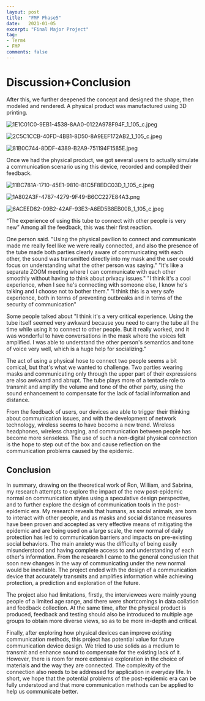 ```yaml
---
layout: post
title:  "FMP Phase5"
date:   2021-01-05
excerpt: "Final Major Project"
tag:
- Term4
- FMP
comments: false
---
```


# Discussion+Conclusion

After this, we further deepened the concept and designed the shape, then modeled and rendered. A physical product was manufactured using 3D printing.

![1E1C01C0-9EB1-4538-8AA0-0122A978F94F_1_105_c.jpeg](https://i.loli.net/2021/01/20/FOzEgdX4JAarTVW.jpg)

![2C5C1CCB-40FD-4BB1-8D50-8A9EEF172AB2_1_105_c.jpeg](https://i.loli.net/2021/01/20/UyoXZOQnaTq9btI.jpg)

![81B0C744-8DDF-4389-B2A9-751194F1585E.jpeg](https://i.loli.net/2021/01/20/Fc5yprPTJDbN9s7.jpg)

Once we had the physical product, we got several users to actually simulate a communication scenario using this device, recorded and compiled their feedback.

![11BC781A-1710-45E1-9810-81C5F8EDC03D_1_105_c.jpeg](https://i.loli.net/2021/01/20/U1I6byvpz482wsB.jpg)

![1A802A3F-4787-4279-9F49-B6CC227E84A3.png](https://i.loli.net/2021/01/20/F15sVv7AUQWnMGq.png)

![6ACEED82-09B2-42AF-93E3-A6ED5B8EB00B_1_105_c.jpeg](https://i.loli.net/2021/01/20/latA8OVYDRdvjm5.jpg)

“The experience of using this tube to connect with other people is very new”  Among all the feedback, this was their first reaction.

One person said. "Using the physical pavilion to connect and communicate made me really feel like we were really connected, and also the presence of the tube made both parties clearly aware of communicating with each other, the sound was transmitted directly into my mask and the user could focus on understanding what the other person was saying."
"It's like a separate ZOOM meeting where I can communicate with each other smoothly without having to think about privacy issues."
"I think it's a cool experience, when I see he's connecting with someone else, I know he's talking and I choose not to bother them."
"I think this is a very safe experience, both in terms of preventing outbreaks and in terms of the security of communication"

Some people talked about "I think it's a very critical experience. Using the tube itself seemed very awkward because you need to carry the tube all the time while using it to connect to other people. But it really worked, and it was wonderful to have conversations in the mask where the voices felt amplified. I was able to understand the other person's semantics and tone of voice very well, which is a huge help for socializing."

The act of using a physical hose to connect two people seems a bit comical, but that's what we wanted to challenge. Two parties wearing masks and communicating only through the upper part of their expressions are also awkward and abrupt. The tube plays more of a tentacle role to transmit and amplify the volume and tone of the other party, using the sound enhancement to compensate for the lack of facial information and distance.

From the feedback of users, our devices are able to trigger their thinking about communication issues, and with the development of network technology, wireless seems to have become a new trend. Wireless headphones, wireless charging, and communication between people has become more senseless. The use of such a non-digital physical connection is the hope to step out of the box and cause reflection on the communication problems caused by the epidemic.

## Conclusion

In summary, drawing on the theoretical work of Ron, William, and Sabrina, my research attempts to explore the impact of the new post-epidemic normal on communication styles using a speculative design perspective, and to further explore the design of communication tools in the post-epidemic era. My research reveals that humans, as social animals, are born to interact with other people, and as masks and social distance measures have been proven and accepted as very effective means of mitigating the epidemic and are being used on a large scale, the new normal of daily protection has led to communication barriers and impacts on pre-existing social behaviors. The main anxiety was the difficulty of being easily misunderstood and having complete access to and understanding of each other's information. From the research I came to the general conclusion that soon new changes in the way of communicating under the new normal would be inevitable. The project ended with the design of a communication device that accurately transmits and amplifies information while achieving protection, a prediction and exploration of the future.

The project also had limitations, firstly, the interviewees were mainly young people of a limited age range, and there were shortcomings in data collation and feedback collection. At the same time, after the physical product is produced, feedback and testing should also be introduced to multiple age groups to obtain more diverse views, so as to be more in-depth and critical.

Finally, after exploring how physical devices can improve existing communication methods, this project has potential value for future communication device design. We tried to use solids as a medium to transmit and enhance sound to compensate for the existing lack of it. However, there is room for more extensive exploration in the choice of materials and the way they are connected. The complexity of the connection also needs to be addressed for application in everyday life. In short, we hope that the potential problems of the post-epidemic era can be fully understood and that more communication methods can be applied to help us communicate better.